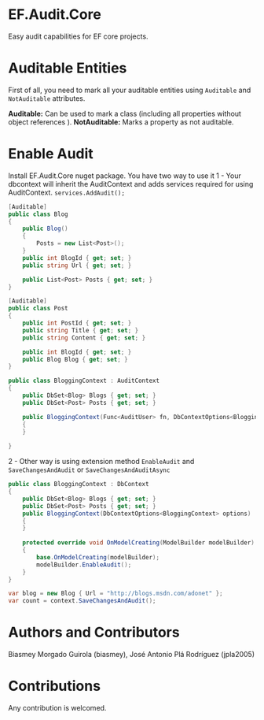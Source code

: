# EF.Audit.Core

Easy audit capabilities for EF core projects.

Auditable Entities
===================
First of all, you need to mark all your auditable entities using  `Auditable` and  `NotAuditable` attributes.

**Auditable:** Can be used to mark a class (including all properties without object references ).
**NotAuditable:** Marks a property as not auditable.

Enable Audit
=============
Install EF.Audit.Core  nuget package.
You have two way to use it 
1 - Your dbcontext will inherit the AuditContext and adds services required for using AuditContext.
``` services.AddAudit(); ```
  
```csharp
[Auditable]
public class Blog
{
    public Blog()
    {
        Posts = new List<Post>();
    }
    public int BlogId { get; set; }
    public string Url { get; set; }

    public List<Post> Posts { get; set; }
}

[Auditable]
public class Post
{
    public int PostId { get; set; }
    public string Title { get; set; }
    public string Content { get; set; }

    public int BlogId { get; set; }
    public Blog Blog { get; set; }
}

public class BloggingContext : AuditContext
{
    public DbSet<Blog> Blogs { get; set; }
    public DbSet<Post> Posts { get; set; }

    public BloggingContext(Func<AuditUser> fn, DbContextOptions<BloggingContext> options) :base(fn,options)
    {
    }
      
}
```
    
2 - Other way is using extension method `EnableAudit` and `SaveChangesAndAudit` or `SaveChangesAndAuditAsync`
     
```csharp
public class BloggingContext : DbContext
{
    public DbSet<Blog> Blogs { get; set; }
    public DbSet<Post> Posts { get; set; }
    public BloggingContext(DbContextOptions<BloggingContext> options) :base(options)
    {
    }
      
    protected override void OnModelCreating(ModelBuilder modelBuilder)
    {
        base.OnModelCreating(modelBuilder);
        modelBuilder.EnableAudit(); 
    }
} 
```
    
```csharp
var blog = new Blog { Url = "http://blogs.msdn.com/adonet" };
var count = context.SaveChangesAndAudit(); 
```

Authors and Contributors
========================
Biasmey Morgado Guirola (biasmey), 
José Antonio Plá Rodríguez (jpla2005)

Contributions
=============
Any contribution is welcomed.

